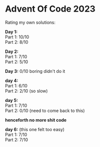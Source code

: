 # Advent Of Code 2023 
Rating my own solutions:

**Day 1:**  
	Part 1: 10/10  
	Part 2: 8/10  


**Day 2:**  
	Part 1: 7/10  
	Part 2: 5/10  


**Day 3:** 0/10 boring didn't do it  


**day 4:**  
	Part 1: 6/10  
	Part 2: 2/10 (so slow)  


**day 5:**   
	Part 1: 7/10  
	Part 2: 0/10 (need to come back to this)  
  
**henceforth no more shit code**  

**day 6:** (this one felt too easy)  
    Part 1: 7/10  
    Part 2: 7/10  
